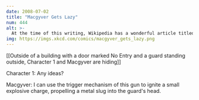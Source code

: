 ```yaml
---
date: 2008-07-02
title: "Macgyver Gets Lazy"
num: 444
alt: >-
  At the time of this writing, Wikipedia has a wonderful article titled 'List of problems solved by Macgyver'.
img: https://imgs.xkcd.com/comics/macgyver_gets_lazy.png
---
```

[[Outside of a building with a door marked No Entry and a guard standing outside, Character 1 and Macgyver are hiding]]

Character 1: Any ideas?

Macgyver: I can use the trigger mechanism of this gun to ignite a small explosive charge, propelling a metal slug into the guard's head.

